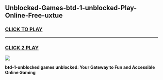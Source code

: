 
## Unblocked-Games-btd-1-unblocked-Play-Online-Free-uxtue
<h3>
<a href="https://premium76.site?title=btd-1-unblocked&ref=26A">CLICK TO PLAY</a></h3>
<hr>

<h3>
<a href="https://premium76.site?title=btd-1-unblocked&ref=26A">CLICK 2 PLAY</a>
  
</h3>

<a href="https://premium76.site?title=btd-1-unblocked&ref=26A"><img src="https://clearcache.store/games.png"></a>


**btd-1-unblocked games unblocked: Your Gateway to Fun and Accessible Online Gaming**
